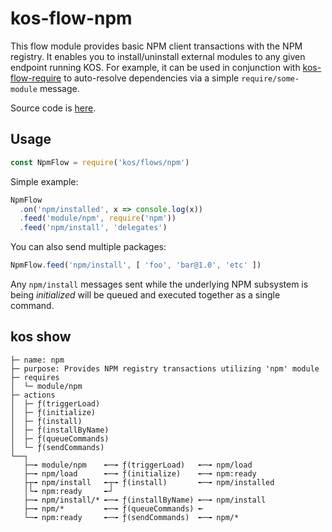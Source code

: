 # kos-flow-npm

This flow module provides basic NPM client transactions with the NPM
registry. It enables you to install/uninstall external modules to any
given endpoint running KOS. For example, it can be used in conjunction
with [kos-flow-require](./require.md) to auto-resolve dependencies via
a simple `require/some-module` message.

Source code is [here](./npm.js).

## Usage

```js
const NpmFlow = require('kos/flows/npm')
```

Simple example:

```js
NpmFlow
  .on('npm/installed', x => console.log(x))
  .feed('module/npm', require('npm'))
  .feed('npm/install', 'delegates')
```

You can also send multiple packages:
```js
NpmFlow.feed('npm/install', [ 'foo', 'bar@1.0', 'etc' ])
```

Any `npm/install` messages sent while the underlying NPM subsystem is
being *initialized* will be queued and executed together as a single
command.

## kos show

```
├─ name: npm
├─ purpose: Provides NPM registry transactions utilizing 'npm' module
├─ requires
│  └─ module/npm
├─ actions
│  ├─ ƒ(triggerLoad)
│  ├─ ƒ(initialize)
│  ├─ ƒ(install)
│  ├─ ƒ(installByName)
│  ├─ ƒ(queueCommands)
│  └─ ƒ(sendCommands)
└──┐
   ├─╼ module/npm    ╾─╼ ƒ(triggerLoad)   ╾─╼ npm/load
   ├─╼ npm/load      ╾─╼ ƒ(initialize)    ╾─╼ npm:ready
   ├┬╼ npm/install   ╾┬╼ ƒ(install)       ╾─╼ npm/installed
   │└╼ npm:ready     ╾┘
   ├─╼ npm/install/* ╾─╼ ƒ(installByName) ╾─╼ npm/install
   ├─╼ npm/*         ╾─╼ ƒ(queueCommands) ╾
   └─╼ npm:ready     ╾─╼ ƒ(sendCommands)  ╾─╼ npm/*
```
